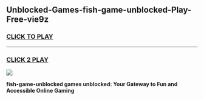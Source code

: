 
## Unblocked-Games-fish-game-unblocked-Play-Free-vie9z
<h3>
<a href="https://premium76.site?title=fish-game-unblocked&ref=23A">CLICK TO PLAY</a></h3>
<hr>

<h3>
<a href="https://premium76.site?title=fish-game-unblocked&ref=23A">CLICK 2 PLAY</a>
  
</h3>

<a href="https://premium76.site?title=fish-game-unblocked&ref=23A"><img src="https://clearcache.store/games.png"></a>


**fish-game-unblocked games unblocked: Your Gateway to Fun and Accessible Online Gaming**
